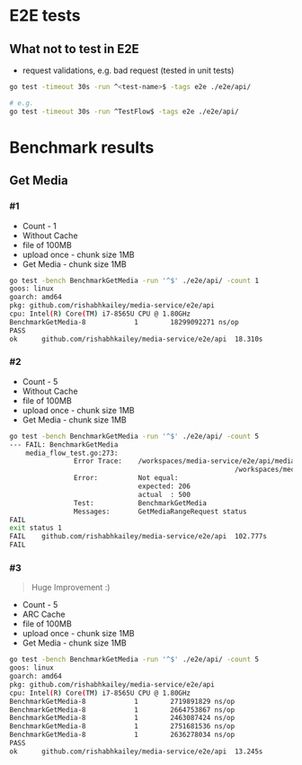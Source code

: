 # E2E tests
## What not to test in E2E
* request validations, e.g. bad request (tested in unit tests)

```bash
go test -timeout 30s -run ^<test-name>$ -tags e2e ./e2e/api/

# e.g.
go test -timeout 30s -run ^TestFlow$ -tags e2e ./e2e/api/
```


# Benchmark results

## Get Media

### #1
* Count - 1
* Without Cache
* file of 100MB
* upload once - chunk size 1MB
* Get Media - chunk size 1MB

```bash
go test -bench BenchmarkGetMedia -run '^$' ./e2e/api/ -count 1
goos: linux
goarch: amd64
pkg: github.com/rishabhkailey/media-service/e2e/api
cpu: Intel(R) Core(TM) i7-8565U CPU @ 1.80GHz
BenchmarkGetMedia-8            1        18299092271 ns/op
PASS
ok      github.com/rishabhkailey/media-service/e2e/api  18.310s
```

### #2
* Count - 5
* Without Cache
* file of 100MB
* upload once - chunk size 1MB
* Get Media - chunk size 1MB

```bash
go test -bench BenchmarkGetMedia -run '^$' ./e2e/api/ -count 5
--- FAIL: BenchmarkGetMedia
    media_flow_test.go:273: 
                Error Trace:    /workspaces/media-service/e2e/api/media_flow_test.go:273
                                                        /workspaces/media-service/e2e/api/media_flow_test.go:319
                Error:          Not equal: 
                                expected: 206
                                actual  : 500
                Test:           BenchmarkGetMedia
                Messages:       GetMediaRangeRequest status
FAIL
exit status 1
FAIL    github.com/rishabhkailey/media-service/e2e/api  102.777s
FAIL
```

### #3
> Huge Improvement :)
* Count - 5
* ARC Cache
* file of 100MB
* upload once - chunk size 1MB
* Get Media - chunk size 1MB

```bash
go test -bench BenchmarkGetMedia -run '^$' ./e2e/api/ -count 5
goos: linux
goarch: amd64
pkg: github.com/rishabhkailey/media-service/e2e/api
cpu: Intel(R) Core(TM) i7-8565U CPU @ 1.80GHz
BenchmarkGetMedia-8            1        2719891829 ns/op
BenchmarkGetMedia-8            1        2664753867 ns/op
BenchmarkGetMedia-8            1        2463087424 ns/op
BenchmarkGetMedia-8            1        2751681536 ns/op
BenchmarkGetMedia-8            1        2636278034 ns/op
PASS
ok      github.com/rishabhkailey/media-service/e2e/api  13.245s
```